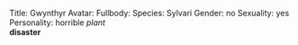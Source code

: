 Title: Gwynthyr
Avatar:
Fullbody:
Species: Sylvari
Gender: no
Sexuality: yes
Personality: horrible *plant* <br> **disaster**